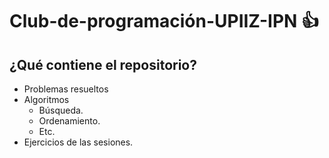 # Club-de-programación-UPIIZ-IPN :+1:
## ¿Qué contiene el repositorio?
* Problemas resueltos
* Algoritmos
  * Búsqueda.
  * Ordenamiento.
  * Etc.
* Ejercicios de las sesiones.
